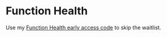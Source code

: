 # Function Health

Use my [Function Health early access code](https://www.functionhealth.com/early-access?code=ALUNGU10)
to skip the waitlist.
